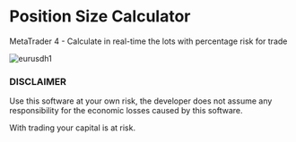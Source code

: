# Position Size Calculator

MetaTrader 4 - Calculate in real-time the lots with percentage risk for trade

![eurusdh1](https://cloud.githubusercontent.com/assets/1698144/6674419/c76ba092-cc19-11e4-8bdf-f6f10de1bf2c.png)

### DISCLAIMER
Use this software at your own risk, the developer does not assume any responsibility for the economic losses caused by this software.

With trading your capital is at risk.
